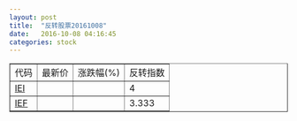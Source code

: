 ```yaml
---
layout: post
title:  "反转股票20161008"
date:   2016-10-08 04:16:45
categories: stock
---
```


<script type="text/javascript">
var stockList = []
stockList.push('gb_iei');
stockList.push('gb_ief');
</script>

<table border="1">
 <tr>
 <td>代码</td>
  <td>最新价</td>
  <td>涨跌幅(%)</td>
 <td>反转指数</td>
</tr>
  <tr id="iei"><td><a href="http://stock.finance.sina.com.cn/usstock/quotes/IEI.html" target="_blank">IEI</a></td><td></td><td></td><td>4</td></tr>
  <tr id="ief"><td><a href="http://stock.finance.sina.com.cn/usstock/quotes/IEF.html" target="_blank">IEF</a></td><td></td><td></td><td>3.333</td></tr>
</table>
